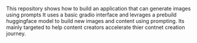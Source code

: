 This repository shows how to build an application that can generate images using prompts 
It uses a basic gradio interface and levrages a prebuild huggingface model to build new images and content using prompting.
Its mainly targeted to help content creators accelerate thier contnet creation journey. 
